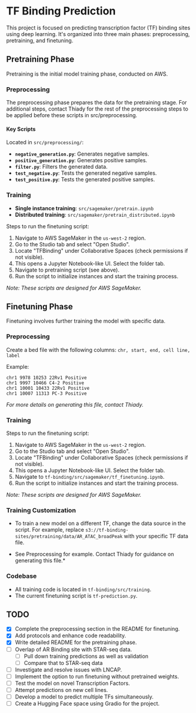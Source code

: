 # TF Binding Prediction

This project is focused on predicting transcription factor (TF) binding sites using deep learning. It's organized into three main phases: preprocessing, pretraining, and finetuning.



## Pretraining Phase

Pretraining is the initial model training phase, conducted on AWS.

### Preprocessing

The preprocessing phase prepares the data for the pretraining stage. For additional steps, contact Thiady for the rest of the preprocessing steps to be applied before these scripts in src/preprocessing.

#### Key Scripts

Located in `src/preprocessing/`:

- **`negative_generation.py`**: Generates negative samples.
- **`positive_generation.py`**: Generates positive samples.
- **`filter.py`**: Filters the generated data.
- **`test_negative.py`**: Tests the generated negative samples.
- **`test_positive.py`**: Tests the generated positive samples.

### Training

- **Single instance training**: `src/sagemaker/pretrain.ipynb`
- **Distributed training**: `src/sagemaker/pretrain_distributed.ipynb`

Steps to run the finetuning script:

1. Navigate to AWS SageMaker in the `us-west-2` region.
2. Go to the Studio tab and select "Open Studio".
3. Locate "TFBinding" under Collaborative Spaces (check permissions if not visible).
4. This opens a Jupyter Notebook-like UI. Select the folder tab.
5. Navigate to pretraining script (see above).
6. Run the script to initialize instances and start the training process.

*Note: These scripts are designed for AWS SageMaker.*

## Finetuning Phase

Finetuning involves further training the model with specific data.

### Preprocessing

Create a bed file with the following columns:
`chr, start, end, cell line, label`

Example:
```
chr1 9978 10253 22Rv1 Positive
chr1 9997 10466 C4-2 Positive
chr1 10001 10433 22Rv1 Positive
chr1 10007 11313 PC-3 Positive
```

*For more details on generating this file, contact Thiady.*

### Training

Steps to run the finetuning script:

1. Navigate to AWS SageMaker in the `us-west-2` region.
2. Go to the Studio tab and select "Open Studio".
3. Locate "TFBinding" under Collaborative Spaces (check permissions if not visible).
4. This opens a Jupyter Notebook-like UI. Select the folder tab.
5. Navigate to `tf-binding/src/sagemaker/tf_finetuning.ipynb`.
6. Run the script to initialize instances and start the training process.

*Note: These scripts are designed for AWS SageMaker.*

### Training Customization

- To train a new model on a different TF, change the data source in the script. For example, replace `s3://tf-binding-sites/pretraining/data/AR_ATAC_broadPeak` with your specific TF data file.

* See Preprocessing for example. Contact Thiady for guidance on generating this file.*

### Codebase

- All training code is located in `tf-binding/src/training`.
- The current finetuning script is `tf-prediction.py`.

## TODO

- [x] Complete the preprocessing section in the README for finetuning.
- [x] Add protocols and enhance code readability.
- [x] Write detailed README for the pretraining phase.
- [ ] Overlap of AR Binding site with STAR-seq data.
  - [ ] Pull down training predictions as well as validation
  - [ ] Compare that to STAR-seq data
- [ ] Investigate and resolve issues with LNCAP.
- [ ] Implement the option to run finetuning without pretrained weights.
- [ ] Test the model on novel Transcription Factors.
- [ ] Attempt predictions on new cell lines.
- [ ] Develop a model to predict multiple TFs simultaneously.
- [ ] Create a Hugging Face space using Gradio for the project.
